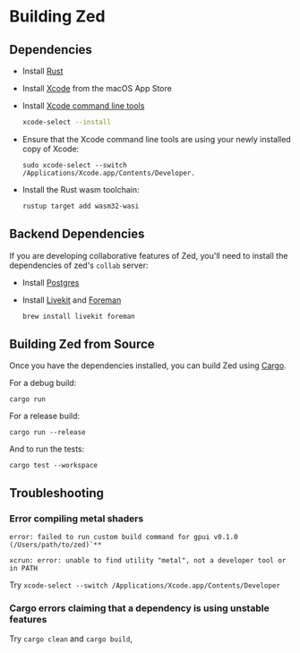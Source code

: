 # Building Zed

## Dependencies

- Install [Rust](https://www.rust-lang.org/tools/install)
- Install [Xcode](https://apps.apple.com/us/app/xcode/id497799835?mt=12) from the macOS App Store

- Install [Xcode command line tools](https://developer.apple.com/xcode/resources/)

    ```bash
    xcode-select --install
    ```

- Ensure that the Xcode command line tools are using your newly installed copy of Xcode:

    ```
    sudo xcode-select --switch /Applications/Xcode.app/Contents/Developer.
    ```

* Install the Rust wasm toolchain:

    ```bash
    rustup target add wasm32-wasi
    ```

## Backend Dependencies

If you are developing collaborative features of Zed, you'll need to install the dependencies of zed's `collab` server:

- Install [Postgres](https://postgresapp.com)
- Install [Livekit](https://formulae.brew.sh/formula/livekit) and [Foreman](https://formulae.brew.sh/formula/foreman)

    ```bash
    brew install livekit foreman
    ```

## Building Zed from Source

Once you have the dependencies installed, you can build Zed using [Cargo](https://doc.rust-lang.org/cargo/).

For a debug build:

```
cargo run
```

For a release build:

```
cargo run --release
```

And to run the tests:

```
cargo test --workspace
```

## Troubleshooting

### Error compiling metal shaders

```
error: failed to run custom build command for gpui v0.1.0 (/Users/path/to/zed)`**

xcrun: error: unable to find utility "metal", not a developer tool or in PATH
```

Try `xcode-select --switch /Applications/Xcode.app/Contents/Developer`

### Cargo errors claiming that a dependency is using unstable features

Try `cargo clean` and `cargo build`,
